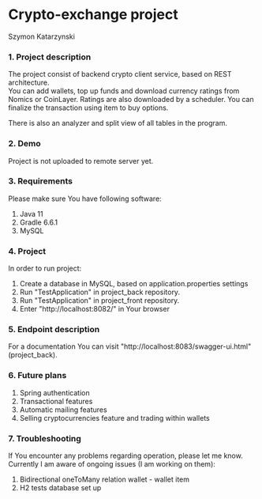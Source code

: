 # Crypto-exchange project
Szymon Katarzynski

### 1. Project description
The project consist of backend crypto client service, based on REST architecture. <br>
You can add wallets, top up funds and download currency ratings from Nomics or CoinLayer. 
Ratings are also downloaded by a scheduler. You can finalize the transaction using item to buy options. <br>

There is also an analyzer and split view of all tables in the program. 

### 2. Demo
Project is not uploaded to remote server yet.

### 3. Requirements
Please make sure You have following software:
1) Java 11
2) Gradle 6.6.1
3) MySQL

### 4. Project
In order to run project: <br>
1) Create a database in MySQL, based on application.properties settings 
2) Run "TestApplication" in project_back repository. 
3) Run "TestApplication" in project_front repository.
4) Enter "http://localhost:8082/" in Your browser

### 5. Endpoint description
For a documentation You can visit "http://localhost:8083/swagger-ui.html" (project_back).

### 6. Future plans

1) Spring authentication
2) Transactional features
3) Automatic mailing features
4) Selling cryptocurrencies feature and trading within wallets

### 7. Troubleshooting
If You encounter any problems regarding operation, please let me know. 
<br>
Currently I am aware of ongoing issues (I am working on them):
1) Bidirectional oneToMany relation wallet - wallet item
2) H2 tests database set up